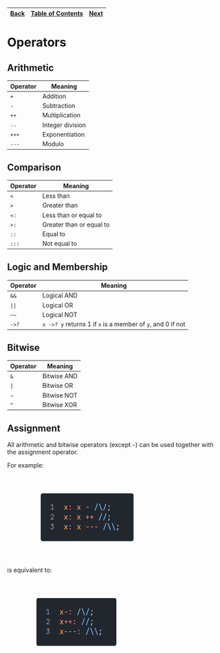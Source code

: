 [Back](01integers.md) | [Table of Contents](tableofcontents.md) | [Next](03strings.md)
---                   | ---                                     | ---

# Operators

## Arithmetic

Operator | Meaning
---      | ---
`+`      | Addition
`-`      | Subtraction
`++`     | Multiplication
`--`     | Integer division
`+++`    | Exponentiation
`---`    | Modulo

## Comparison

Operator | Meaning
---      | ---
`<`      | Less than
`>`      | Greater than
`<:`     | Less than or equal to
`>:`     | Greater than or equal to
`::`     | Equal to
`:::`    | Not equal to

## Logic and Membership

Operator | Meaning
---      | ---
`&&`     | Logical AND
`\|\|`   | Logical OR
`~~`     | Logical NOT
`->?`    | `x ->? y` returns 1 if `x` is a member of `y`, and 0 if not

## Bitwise

Operator | Meaning
---      | ---
`&`      | Bitwise AND
`\|`     | Bitwise OR
`~`      | Bitwise NOT
`^`      | Bitwise XOR

## Assignment

All arithmetic and bitwise operators (except `~`) can be used together with the assignment operator.

For example:

<p align="left">
    <img src="images/03operators.png" style="transform: scale(0.6)">
</p>

is equivalent to:

<p align="left">
    <img src="images/04assignoperators.png" style="transform: scale(0.6)">
</p>
